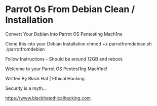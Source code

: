 # Parrot Os From Debian Clean / Installation 

Convert Your Debian Into Parrot OS Pentesting Mach1ne

Clone this into your Debian Installation
chmod +x parrotfromdebian.sh
./parrotfromdebian

Follow Instructions - Should be around 12GB and reboot.

Welcome to your Parrot OS Pentest1ng Mach1ne!



Written By Black Hat | Ethical Hacking.

Security is a myth...

https://www.blackhatethicalhacking.com



